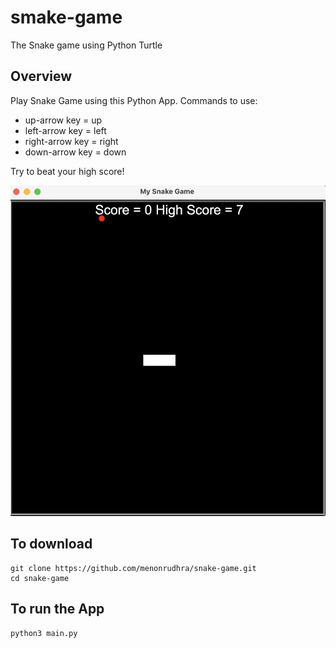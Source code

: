# smake-game
The Snake game using Python Turtle

## Overview

Play Snake Game using this Python App. Commands to use:
- up-arrow key = up
- left-arrow key = left
- right-arrow key = right
- down-arrow key = down

Try to beat your high score!

![Screenshot of Snake Game](./assets/images/snake-game-start.png)


## To download

```
git clone https://github.com/menonrudhra/snake-game.git
cd snake-game
```

## To run the App 

```
python3 main.py
```

